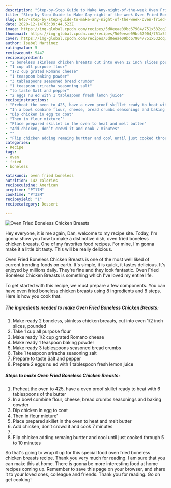 ```yaml
---
description: "Step-by-Step Guide to Make Any-night-of-the-week Oven Fried Boneless Chicken Breasts"
title: "Step-by-Step Guide to Make Any-night-of-the-week Oven Fried Boneless Chicken Breasts"
slug: 6457-step-by-step-guide-to-make-any-night-of-the-week-oven-fried-boneless-chicken-breasts
date: 2020-12-14T03:39:44.523Z
image: https://img-global.cpcdn.com/recipes/5d0eeae09bc67904/751x532cq70/oven-fried-boneless-chicken-breasts-recipe-main-photo.jpg
thumbnail: https://img-global.cpcdn.com/recipes/5d0eeae09bc67904/751x532cq70/oven-fried-boneless-chicken-breasts-recipe-main-photo.jpg
cover: https://img-global.cpcdn.com/recipes/5d0eeae09bc67904/751x532cq70/oven-fried-boneless-chicken-breasts-recipe-main-photo.jpg
author: Isabel Martinez
ratingvalue: 5
reviewcount: 5447
recipeingredient:
- "2 boneless skinless chicken breaats cut into even 12 inch slices pounded"
- "1 cup all purpose flour"
- "1/2 cup grated Romano cheese"
- "1 teaspoon baking powder"
- "3 tablespoons seasoned bread crumbs"
- "1 teaspoon sriracha seasoning salt"
- "to taste Salt and pepper"
- "2 eggs nu ed with 1 tablespoon fresh lemon juice"
recipeinstructions:
- "Preheat the oven to 425, have a oven proof skillet ready to heat with 6 tablespoons of the butter"
- "In a bowl combine flour, cheese, bread crumbs seasonings and baking oowder"
- "Dip chicken in egg to coat"
- "Then in flour mixture’"
- "Place prepared skillet in the oven to heat and melt butter"
- "Add chicken, don’t crowd it and cook 7 minutes"
- ""
- "Flip chicken adding remaing burtter and cool until just cooked through 5 to 10 minutes"
categories:
- Recipe
tags:
- oven
- fried
- boneless

katakunci: oven fried boneless 
nutrition: 142 calories
recipecuisine: American
preptime: "PT17M"
cooktime: "PT32M"
recipeyield: "1"
recipecategory: Dessert

---
```



![Oven Fried Boneless Chicken Breasts](https://img-global.cpcdn.com/recipes/5d0eeae09bc67904/751x532cq70/oven-fried-boneless-chicken-breasts-recipe-main-photo.jpg)

Hey everyone, it is me again, Dan, welcome to my recipe site. Today, I'm gonna show you how to make a distinctive dish, oven fried boneless chicken breasts. One of my favorites food recipes. For mine, I'm gonna make it a little bit tasty. This will be really delicious.

Oven Fried Boneless Chicken Breasts is one of the most well liked of current trending foods on earth. It's simple, it is quick, it tastes delicious. It's enjoyed by millions daily. They're fine and they look fantastic. Oven Fried Boneless Chicken Breasts is something which I've loved my entire life.




To get started with this recipe, we must prepare a few components. You can have oven fried boneless chicken breasts using 8 ingredients and 8 steps. Here is how you cook that.

<!--inarticleads1-->

##### The ingredients needed to make Oven Fried Boneless Chicken Breasts:

1. Make ready 2 boneless, skinless chicken breaats, cut into even 1/2 inch slices, pounded
1. Take 1 cup all purpose flour
1. Make ready 1/2 cup grated Romano cheese
1. Make ready 1 teaspoon baking powder
1. Make ready 3 tablespoons seasoned bread crumbs
1. Take 1 teaspoon sriracha seasoning salt
1. Prepare to taste Salt and pepper
1. Prepare 2 eggs nu ed with 1 tablespoon fresh lemon juice




<!--inarticleads2-->

##### Steps to make Oven Fried Boneless Chicken Breasts:

1. Preheat the oven to 425, have a oven proof skillet ready to heat with 6 tablespoons of the butter
1. In a bowl combine flour, cheese, bread crumbs seasonings and baking oowder
1. Dip chicken in egg to coat
1. Then in flour mixture’
1. Place prepared skillet in the oven to heat and melt butter
1. Add chicken, don’t crowd it and cook 7 minutes
1. 
1. Flip chicken adding remaing burtter and cool until just cooked through 5 to 10 minutes




So that's going to wrap it up for this special food oven fried boneless chicken breasts recipe. Thank you very much for reading. I am sure that you can make this at home. There is gonna be more interesting food at home recipes coming up. Remember to save this page on your browser, and share it to your loved ones, colleague and friends. Thank you for reading. Go on get cooking!
